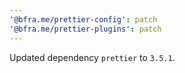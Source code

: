 ```yaml
---
'@bfra.me/prettier-config': patch
'@bfra.me/prettier-plugins': patch
---
```


Updated dependency `prettier` to `3.5.1`.
